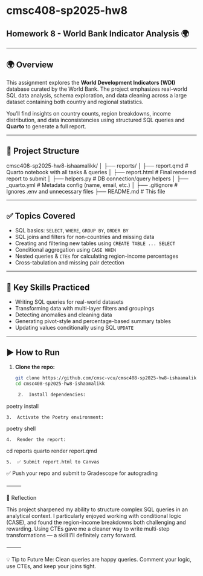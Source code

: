 # cmsc408-sp2025-hw8

## Homework 8 - World Bank Indicator Analysis 🌍

---

## 🌍 Overview

This assignment explores the **World Development Indicators (WDI)** database curated by the World Bank. The project emphasizes real-world SQL data analysis, schema exploration, and data cleaning across a large dataset containing both country and regional statistics.

You’ll find insights on country counts, region breakdowns, income distribution, and data inconsistencies using structured SQL queries and **Quarto** to generate a full report.

---

## 📁 Project Structure

cmsc408-sp2025-hw8-ishaamalikk/
│
├── reports/
│   ├── report.qmd         # Quarto notebook with all tasks & queries
│   ├── report.html        # Final rendered report to submit
│   ├── helpers.py         # DB connection/query helpers
│   ├── _quarto.yml        # Metadata config (name, email, etc.)
│
├── .gitignore             # Ignores .env and unnecessary files
├── README.md              # This file

---

## ✅ Topics Covered

- SQL basics: `SELECT`, `WHERE`, `GROUP BY`, `ORDER BY`
- SQL joins and filters for non-countries and missing data
- Creating and filtering new tables using `CREATE TABLE ... SELECT`
- Conditional aggregation using `CASE WHEN`
- Nested queries & `CTEs` for calculating region-income percentages
- Cross-tabulation and missing pair detection

---

## 🧠 Key Skills Practiced

- Writing SQL queries for real-world datasets  
- Transforming data with multi-layer filters and groupings  
- Detecting anomalies and cleaning data  
- Generating pivot-style and percentage-based summary tables  
- Updating values conditionally using SQL `UPDATE`  

---

## ▶️ How to Run

1. **Clone the repo:**
   ```bash
   git clone https://github.com/cmsc-vcu/cmsc408-sp2025-hw8-ishaamalikk.git
   cd cmsc408-sp2025-hw8-ishaamalikk

	2.	Install dependencies:

poetry install


	3.	Activate the Poetry environment:

poetry shell


	4.	Render the report:

cd reports
quarto render report.qmd


	5.	✅ Submit report.html to Canvas
✅ Push your repo and submit to Gradescope for autograding

⸻

📝 Reflection

This project sharpened my ability to structure complex SQL queries in an analytical context. I particularly enjoyed working with conditional logic (CASE), and found the region-income breakdowns both challenging and rewarding. Using CTEs gave me a cleaner way to write multi-step transformations — a skill I’ll definitely carry forward.

⸻

💡 Tip to Future Me:
Clean queries are happy queries. Comment your logic, use CTEs, and keep your joins tight.

